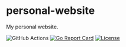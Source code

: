 # personal-website

My personal website.

![GitHub Actions](https://github.com/aaronellington/personal-website/workflows/Main/badge.svg)
[![Go Report Card](https://goreportcard.com/badge/github.com/aaronellington/personal-website)](https://goreportcard.com/report/github.com/aaronellington/personal-website)
[![License](https://img.shields.io/github/license/aaronellington/personal-website)](https://github.com/aaronellington/personal-website/blob/main/LICENSE)
